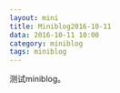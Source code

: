 ```yaml
---
layout: mini
title: Miniblog2016-10-11
data: 2016-10-11 10:00
category: miniblog
tags: miniblog
---
```


测试miniblog。
